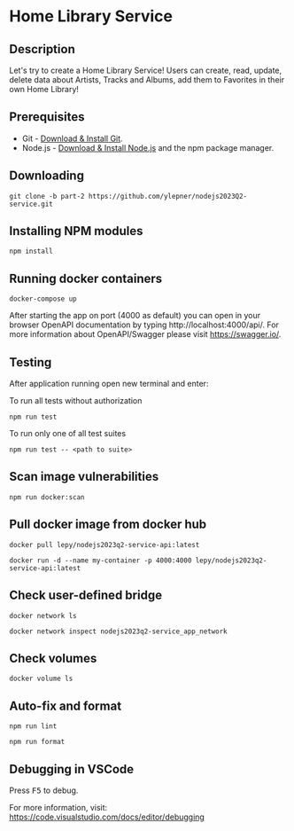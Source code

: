 # Home Library Service

## Description
Let's try to create a Home Library Service! Users can create, read, update, delete data about Artists, Tracks and Albums, add them to Favorites in their own Home Library!

## Prerequisites

- Git - [Download & Install Git](https://git-scm.com/downloads).
- Node.js - [Download & Install Node.js](https://nodejs.org/en/download/) and the npm package manager.

## Downloading

```
git clone -b part-2 https://github.com/ylepner/nodejs2023Q2-service.git
```

## Installing NPM modules

```
npm install
```

## Running docker containers

```
docker-compose up
```
After starting the app on port (4000 as default) you can open
in your browser OpenAPI documentation by typing http://localhost:4000/api/.
For more information about OpenAPI/Swagger please visit https://swagger.io/.
## Testing

After application running open new terminal and enter:

To run all tests without authorization

```
npm run test
```

To run only one of all test suites

```
npm run test -- <path to suite>
```

## Scan image vulnerabilities

```
npm run docker:scan
```
## Pull docker image from docker hub

```
docker pull lepy/nodejs2023q2-service-api:latest
```
```
docker run -d --name my-container -p 4000:4000 lepy/nodejs2023q2-service-api:latest
```
## Check user-defined bridge

```
docker network ls
```

```
docker network inspect nodejs2023q2-service_app_network
```

## Check volumes

```
docker volume ls
```

## Auto-fix and format

```
npm run lint
```

```
npm run format
```

## Debugging in VSCode

Press <kbd>F5</kbd> to debug.

For more information, visit: https://code.visualstudio.com/docs/editor/debugging
